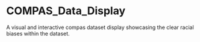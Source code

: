 # COMPAS_Data_Display
A visual and interactive compas dataset display showcasing the clear racial biases within the dataset.
